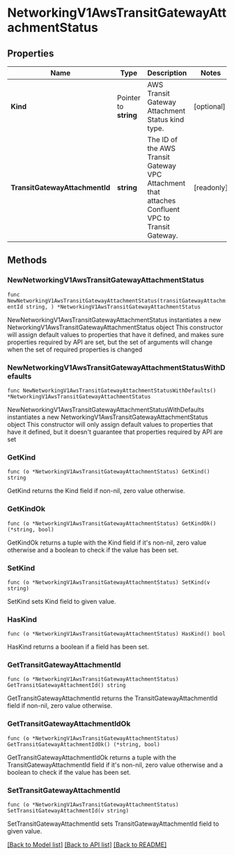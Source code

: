 # NetworkingV1AwsTransitGatewayAttachmentStatus

## Properties

Name | Type | Description | Notes
------------ | ------------- | ------------- | -------------
**Kind** | Pointer to **string** | AWS Transit Gateway Attachment Status kind type. | [optional] 
**TransitGatewayAttachmentId** | **string** | The ID of the AWS Transit Gateway VPC Attachment that attaches Confluent VPC to Transit Gateway. | [readonly] 

## Methods

### NewNetworkingV1AwsTransitGatewayAttachmentStatus

`func NewNetworkingV1AwsTransitGatewayAttachmentStatus(transitGatewayAttachmentId string, ) *NetworkingV1AwsTransitGatewayAttachmentStatus`

NewNetworkingV1AwsTransitGatewayAttachmentStatus instantiates a new NetworkingV1AwsTransitGatewayAttachmentStatus object
This constructor will assign default values to properties that have it defined,
and makes sure properties required by API are set, but the set of arguments
will change when the set of required properties is changed

### NewNetworkingV1AwsTransitGatewayAttachmentStatusWithDefaults

`func NewNetworkingV1AwsTransitGatewayAttachmentStatusWithDefaults() *NetworkingV1AwsTransitGatewayAttachmentStatus`

NewNetworkingV1AwsTransitGatewayAttachmentStatusWithDefaults instantiates a new NetworkingV1AwsTransitGatewayAttachmentStatus object
This constructor will only assign default values to properties that have it defined,
but it doesn't guarantee that properties required by API are set

### GetKind

`func (o *NetworkingV1AwsTransitGatewayAttachmentStatus) GetKind() string`

GetKind returns the Kind field if non-nil, zero value otherwise.

### GetKindOk

`func (o *NetworkingV1AwsTransitGatewayAttachmentStatus) GetKindOk() (*string, bool)`

GetKindOk returns a tuple with the Kind field if it's non-nil, zero value otherwise
and a boolean to check if the value has been set.

### SetKind

`func (o *NetworkingV1AwsTransitGatewayAttachmentStatus) SetKind(v string)`

SetKind sets Kind field to given value.

### HasKind

`func (o *NetworkingV1AwsTransitGatewayAttachmentStatus) HasKind() bool`

HasKind returns a boolean if a field has been set.

### GetTransitGatewayAttachmentId

`func (o *NetworkingV1AwsTransitGatewayAttachmentStatus) GetTransitGatewayAttachmentId() string`

GetTransitGatewayAttachmentId returns the TransitGatewayAttachmentId field if non-nil, zero value otherwise.

### GetTransitGatewayAttachmentIdOk

`func (o *NetworkingV1AwsTransitGatewayAttachmentStatus) GetTransitGatewayAttachmentIdOk() (*string, bool)`

GetTransitGatewayAttachmentIdOk returns a tuple with the TransitGatewayAttachmentId field if it's non-nil, zero value otherwise
and a boolean to check if the value has been set.

### SetTransitGatewayAttachmentId

`func (o *NetworkingV1AwsTransitGatewayAttachmentStatus) SetTransitGatewayAttachmentId(v string)`

SetTransitGatewayAttachmentId sets TransitGatewayAttachmentId field to given value.



[[Back to Model list]](../README.md#documentation-for-models) [[Back to API list]](../README.md#documentation-for-api-endpoints) [[Back to README]](../README.md)



